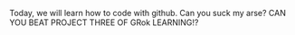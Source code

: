 Today, we will learn how to code with github.
Can you suck my arse?
CAN YOU BEAT PROJECT THREE OF GRok LEARNING!?
